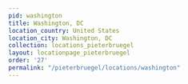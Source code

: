 ```yaml
---
pid: washington
title: Washington, DC
location_country: United States
location_city: Washington, DC
collection: locations_pieterbruegel
layout: locationpage_pieterbruegel
order: '27'
permalink: "/pieterbruegel/locations/washington"
---
```

